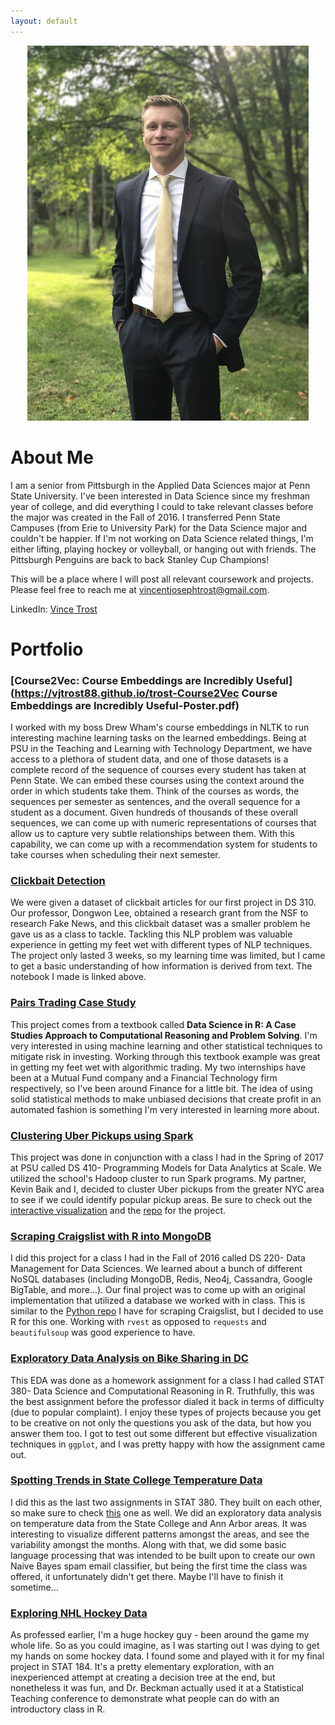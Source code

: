 ```yaml
---
layout: default
---
```

<p align="center">
  <img src="me.jpg" alt>
</p>

# [](#header-1)About Me

I am a senior from Pittsburgh in the Applied Data Sciences major at Penn State University. I've been interested in Data Science since my freshman year of college, and did everything I could to take relevant classes before the major was created in the Fall of 2016. I transferred Penn State Campuses (from Erie to University Park) for the Data Science major and couldn't be happier. If I'm not working on Data Science related things, I'm either lifting, playing hockey or volleyball, or hanging out with friends. The Pittsburgh Penguins are back to back Stanley Cup Champions!  

This will be a place where I will post all relevant coursework and projects. Please feel free to reach me at [vincentjosephtrost@gmail.com](vincentjosephtrost@gmail.com).

LinkedIn: [Vince Trost](https://linkedin.com/in/vince-trost-8a3054b6/)  

# [](#header-1)Portfolio

### [](#header-3) [Course2Vec: Course Embeddings are Incredibly Useful](https://vjtrost88.github.io/trost-Course2Vec Course Embeddings are Incredibly Useful-Poster.pdf)  

I worked with my boss Drew Wham's course embeddings in NLTK to run interesting machine learning tasks on the learned embeddings. Being at PSU in the Teaching and Learning with Technology Department, we have access to a plethora of student data, and one of those datasets is a complete record of the sequence of courses every student has taken at Penn State. We can embed these courses using the context around the order in which students take them. Think of the courses as words, the sequences per semester as sentences, and the overall sequence for a student as a document. Given hundreds of thousands of these overall sequences, we can come up with numeric representations of courses that allow us to capture very subtle relationships between them. With this capability, we can come up with a recommendation system for students to take courses when scheduling their next semester.  


### [](#header-3) [Clickbait Detection](https://vjtrost88.github.io/clickbait.nb.html)

We were given a dataset of clickbait articles for our first project in DS 310. Our professor, Dongwon Lee, obtained a research grant from the NSF to research Fake News, and this clickbait dataset was a smaller problem he gave us as a class to tackle. Tackling this NLP problem was valuable experience in getting my feet wet with different types of NLP techniques. The project only lasted 3 weeks, so my learning time was limited, but I came to get a basic understanding of how information is derived from text. The notebook I made is linked above.

### [](#header-3) [Pairs Trading Case Study](https://vjtrost88.github.io/Pairs_Trading.html)  

This project comes from a textbook called **Data Science in R: A Case Studies Approach to Computational Reasoning and Problem Solving**. I'm very interested in using machine learning and other statistical techniques to mitigate risk in investing. Working through this textbook example was great in getting my feet wet with algorithmic trading. My two internships have been at a Mutual Fund company and a Financial Technology firm respectively, so I've been around Finance for a little bit. The idea of using solid statistical methods to make unbiased decisions that create profit in an automated fashion is something I'm very interested in learning more about.

### [](#header-3) [Clustering Uber Pickups using Spark](https://vjtrost88.github.io/clusteringUberDS410.pdf)

This project was done in conjunction with a class I had in the Spring of 2017 at PSU called DS 410- Programming Models for Data Analytics at Scale. We utilized the school's Hadoop cluster to run Spark programs. My partner, Kevin Baik and I, decided to cluster Uber pickups from the greater NYC area to see if we could identify popular pickup areas. Be sure to check out the [interactive visualization](https://vjtrost88.github.io/uberViz.html) and the [repo](https://github.com/Konnoke/DS410) for the project.

### [](#header-3) [Scraping Craigslist with R into MongoDB](https://vjtrost88.github.io/MongoProject.html)

I did this project for a class I had in the Fall of 2016 called DS 220- Data Management for Data Sciences. We learned about a bunch of different NoSQL databases (including MongoDB, Redis, Neo4j, Cassandra, Google BigTable, and more...). Our final project was to come up with an original implementation that utilized a database we worked with in class. This is similar to the [Python repo](https://github.com/vjtrost88/Craigslist-Deal-Finder/) I have for scraping Craigslist, but I decided to use R for this one. Working with `rvest` as opposed to `requests` and `beautifulsoup` was good experience to have.

### [](#header-3) [Exploratory Data Analysis on Bike Sharing in DC](https://vjtrost88.github.io/HW02.html)

This EDA was done as a homework assignment for a class I had called STAT 380- Data Science and Computational Reasoning in R. Truthfully, this was the best assignment before the professor dialed it back in terms of difficulty (due to popular complaint). I enjoy these types of projects because you get to be creative on not only the questions you ask of the data, but how you answer them too. I got to test out some different but effective visualization techniques in `ggplot`, and I was pretty happy with how the assignment came out.

### [](#header-3) [Spotting Trends in State College Temperature Data](https://vjtrost88.github.io/hw6.html)

I did this as the last two assignments in STAT 380. They built on each other, so make sure to check [this](https://vjtrost88.github.io/HW07.html) one as well. We did an exploratory data analysis on temperature data from the State College and Ann Arbor areas. It was interesting to visualize different patterns amongst the areas, and see the variability amongst the months. Along with that, we did some basic language processing that was intended to be built upon to create our own Naive Bayes spam email classifier, but being the first time the class was offered, it unfortunately didn't get there. Maybe I'll have to finish it sometime...

### [](header-3) [Exploring NHL Hockey Data](https://vjtrost88.github.io/Hockey.html)

As professed earlier, I'm a huge hockey guy - been around the game my whole life. So as you could imagine, as I was starting out I was dying to get my hands on some hockey data. I found some and played with it for my final project in STAT 184. It's a pretty elementary exploration, with an inexperienced attempt at creating a decision tree at the end, but nonetheless it was fun, and Dr. Beckman actually used it at a Statistical Teaching conference to demonstrate what people can do with an introductory class in R.
